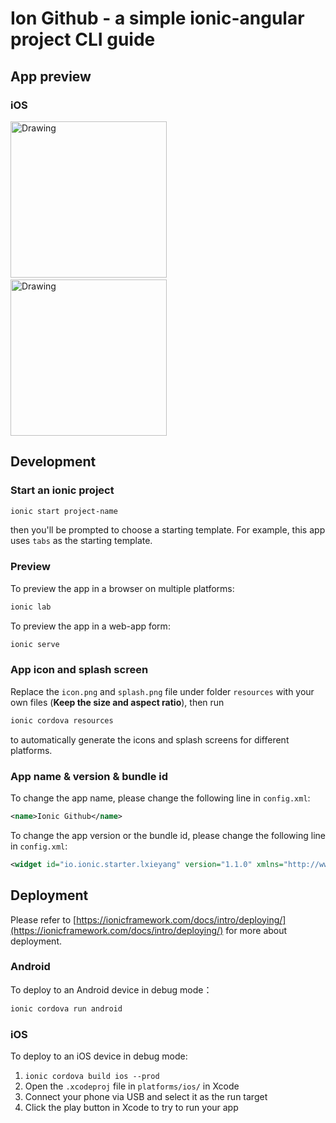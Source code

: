 # Ion Github - a simple ionic-angular project CLI guide

## App preview

### iOS

<img src="preview/ios-1.gif" alt="Drawing" width="250"/> &nbsp;&nbsp;&nbsp;&nbsp;&nbsp;
<img src="preview/ios-2.gif" alt="Drawing" width="250"/>

## Development

### Start an ionic project

```sh
ionic start project-name
```

then you'll be prompted to choose a starting template. For example, this app uses `tabs` as the starting template.


### Preview

To preview the app in a browser on multiple platforms:

```sh
ionic lab
```

To preview the app in a web-app form:

```sh
ionic serve
```

### App icon and splash screen

Replace the `icon.png` and `splash.png` file under folder `resources` with your own files (**Keep the size and aspect ratio**), then run

```sh
ionic cordova resources
```

to automatically generate the icons and splash screens for different platforms.

### App name & version & bundle id

To change the app name, please change the following line in `config.xml`:

```xml
<name>Ionic Github</name>
```

To change the app version or the bundle id, please change the following line in `config.xml`:

```xml
<widget id="io.ionic.starter.lxieyang" version="1.1.0" xmlns="http://www.w3.org/ns/widgets" xmlns:cdv="http://cordova.apache.org/ns/1.0">
```

## Deployment

Please refer to [https://ionicframework.com/docs/intro/deploying/](https://ionicframework.com/docs/intro/deploying/) for more about deployment.

### Android

To deploy to an Android device in debug mode：

```sh
ionic cordova run android
```


### iOS

To deploy to an iOS device in debug mode:

1. `ionic cordova build ios --prod`
2. Open the `.xcodeproj` file in `platforms/ios/` in Xcode
3. Connect your phone via USB and select it as the run target
4. Click the play button in Xcode to try to run your app

